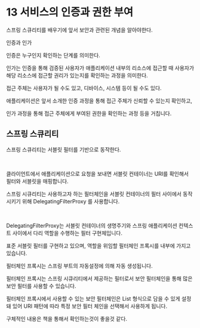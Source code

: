 # 13 서비스의 인증과 권한 부여

스프링 스큐리티를 배우기에 앞서 보안과 관련된 개념을 알아야한다.

인증과 인가

인증은 누구인지 확인하는 단계를 의미한다.

인가는 인증을 통해 검증된 사용자가 애플리케이션 내부의 리소스에 접근할 때 사용자가 해당 리소스에 접근할 권리가 있는지를 확인하는 과정을 의미한다.



접근 주체는 사용자가 될 수도 있고, 디바이스, 시스템 등이 될 수도 있다.

애플리케이션은 앞서 소개한 인증 과정을 통해 접근 주체가 신뢰할 수 있는지 확인하고,&#x20;

인가 과정을 통해 접근 주체에게 부여된 권한을 확인하는 과정 등을 거칩니다.



## 스프링 스큐리티

스프링 스큐리티는 서블릿 필터를 기반으로 동작한다.

<figure><img src="../.gitbook/assets/스크린샷 2023-12-04 오후 6.55.44.png" alt=""><figcaption></figcaption></figure>

클라이언트에서 애플리케이션으로 요청을 보내면 서블릿 컨테이너는 URI를 확인해서 필터와 서블릿을 매핑합니다.

스프링 시큐리티는 사용하고자 하는 필터체인을 서블릿 컨테이너의 필터 사이에서 동작시키기 위해 DelegatingFilterProxy 를 사용합니다.

<figure><img src="../.gitbook/assets/스크린샷 2023-12-04 오후 6.57.02.png" alt=""><figcaption></figcaption></figure>

DelegatingFilterProxy는 서블릿 컨테이너의 생명주기와 스프링 애플리케이션 컨텍스트 사이에서 다리 역할을 수행하는 필터 구현체입니다.

표준 서블릿 필터를 구현하고 있으며, 역할을 위임할 필터체인 프록시를 내부에 가지고 있습니다.

필터체인 프록시는 스프링 부트의 자동설정에 의해 자동 생성됩니다.

필터체인 프록시는 스프링 시큐리티에서 제공하는 필터로서 보안 필터체인을 통해 많은 보안 필터를 사용할 수 있습니다.

필터체인 프록시에서 사용할 수 있는 보안 필터체인은 List 형식으로 담을 수 있게 설정돼 있어 URI 패턴에 따라 특정 보안 필터 체인을 선택해서 사용하게 됩니다.

구체적인 내용은 책을 통해서 확인하는것이 좋을것 같다.





